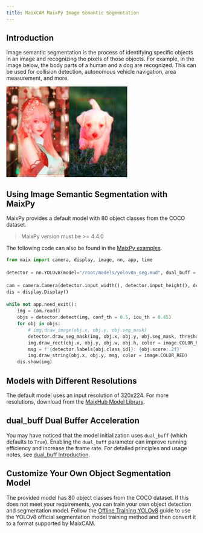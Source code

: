 ```yaml
---
title: MaixCAM MaixPy Image Semantic Segmentation
---
```


## Introduction

Image semantic segmentation is the process of identifying specific objects in an image and recognizing the pixels of those objects. For example, in the image below, the body parts of a human and a dog are recognized. This can be used for collision detection, autonomous vehicle navigation, area measurement, and more.

![](../../assets/yolov8_seg.jpg)

## Using Image Semantic Segmentation with MaixPy

MaixPy provides a default model with 80 object classes from the COCO dataset.

> MaixPy version must be >= 4.4.0

The following code can also be found in the [MaixPy examples](https://github.com/sipeed/maixpy/tree/main/examples/).

```python
from maix import camera, display, image, nn, app, time

detector = nn.YOLOv8(model="/root/models/yolov8n_seg.mud", dual_buff = True)

cam = camera.Camera(detector.input_width(), detector.input_height(), detector.input_format())
dis = display.Display()

while not app.need_exit():
    img = cam.read()
    objs = detector.detect(img, conf_th = 0.5, iou_th = 0.45)
    for obj in objs:
        # img.draw_image(obj.x, obj.y, obj.seg_mask)
        detector.draw_seg_mask(img, obj.x, obj.y, obj.seg_mask, threshold=127)
        img.draw_rect(obj.x, obj.y, obj.w, obj.h, color = image.COLOR_RED)
        msg = f'{detector.labels[obj.class_id]}: {obj.score:.2f}'
        img.draw_string(obj.x, obj.y, msg, color = image.COLOR_RED)
    dis.show(img)
```

## Models with Different Resolutions

The default model uses an input resolution of 320x224. For more resolutions, download from the [MaixHub Model Library](https://maixhub.com/model/zoo/413).


## dual_buff Dual Buffer Acceleration

You may have noticed that the model initialization uses `dual_buff` (which defaults to `True`). Enabling the `dual_buff` parameter can improve running efficiency and increase the frame rate. For detailed principles and usage notes, see [dual_buff Introduction](./dual_buff.md).

## Customize Your Own Object Segmentation Model

The provided model has 80 object classes from the COCO dataset. If this does not meet your requirements, you can train your own object detection and segmentation model. Follow the [Offline Training YOLOv8](./customize_model_yolov8.md) guide to use the YOLOv8 official segmentation model training method and then convert it to a format supported by MaixCAM.

